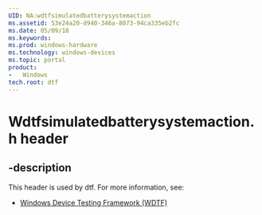 ```yaml
---
UID: NA:wdtfsimulatedbatterysystemaction
ms.assetid: 53e24a20-d940-346a-8073-94ca335eb2fc
ms.date: 05/09/18
ms.keywords: 
ms.prod: windows-hardware
ms.technology: windows-devices
ms.topic: portal
product:
-	Windows
tech.root: dtf
---
```


# Wdtfsimulatedbatterysystemaction.h header


## -description


This header is used by dtf. For more information, see:

- [Windows Device Testing Framework (WDTF)](../_dtf/index.md)
